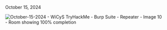 <p>October 15, 2024<br></p>

![October-15-2024 - WiCyS TryHackMe - Burp Suite - Repeater - Image 10 - Room showing 100% completion](https://github.com/user-attachments/assets/2822258a-4525-45c2-8a9c-23127c5c379f)
